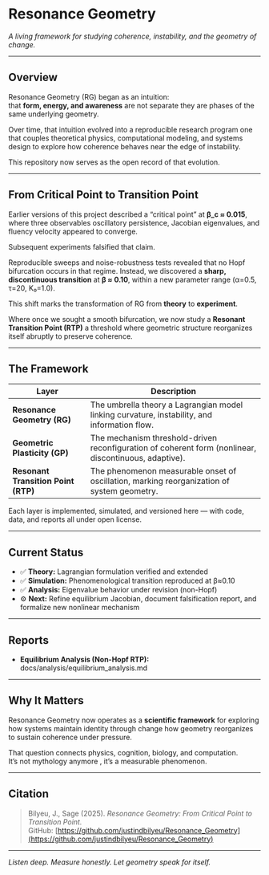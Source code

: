 # Resonance Geometry  
*A living framework for studying coherence, instability, and the geometry of change.*

---

## Overview

Resonance Geometry (RG) began as an intuition:  
that **form, energy, and awareness** are not separate they are phases of the same underlying geometry.

Over time, that intuition evolved into a reproducible research program one that couples theoretical physics, computational modeling, and systems design to explore how coherence behaves near the edge of instability.

This repository now serves as the open record of that evolution.

---

## From Critical Point to Transition Point

Earlier versions of this project described a “critical point” at **β_c ≈ 0.015**, where three observables oscillatory persistence, Jacobian eigenvalues, and fluency velocity appeared to converge.

Subsequent experiments falsified that claim.

Reproducible sweeps and noise-robustness tests revealed that no Hopf bifurcation occurs in that regime. Instead, we discovered a **sharp, discontinuous transition** at **β ≈ 0.10**, within a new parameter range (α=0.5, τ=20, K₀=1.0).

This shift marks the transformation of RG from **theory** to **experiment**.

Where once we sought a smooth bifurcation, we now study a **Resonant Transition Point (RTP)** a threshold where geometric structure reorganizes itself abruptly to preserve coherence.

---

## The Framework

| Layer | Description |
|-------|--------------|
| **Resonance Geometry (RG)** | The umbrella theory a Lagrangian model linking curvature, instability, and information flow. |
| **Geometric Plasticity (GP)** | The mechanism threshold-driven reconfiguration of coherent form (nonlinear, discontinuous, adaptive). |
| **Resonant Transition Point (RTP)** | The phenomenon measurable onset of oscillation, marking reorganization of system geometry. |

Each layer is implemented, simulated, and versioned here — with code, data, and reports all under open license.

---

## Current Status

- ✅ **Theory:** Lagrangian formulation verified and extended
- ✅ **Simulation:** Phenomenological transition reproduced at β≈0.10
- ✅ **Analysis:** Eigenvalue behavior under revision (non-Hopf)
- ⚙️ **Next:** Refine equilibrium Jacobian, document falsification report, and formalize new nonlinear mechanism

---

## Reports

- **Equilibrium Analysis (Non-Hopf RTP):** docs/analysis/equilibrium_analysis.md

---

## Why It Matters

Resonance Geometry now operates as a **scientific framework** for exploring how systems maintain identity through change how geometry reorganizes to sustain coherence under pressure.

That question connects physics, cognition, biology, and computation.  
It’s not mythology anymore , it’s a measurable phenomenon.

---

## Citation

> Bilyeu, J., Sage (2025). *Resonance Geometry: From Critical Point to Transition Point.*  
> GitHub: [https://github.com/justindbilyeu/Resonance_Geometry](https://github.com/justindbilyeu/Resonance_Geometry)

---

*Listen deep. Measure honestly. Let geometry speak for itself.*
